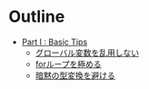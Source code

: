 # Outline

* [Part I : Basic Tips](content/part01/README.md)
    * [グローバル変数を乱用しない](content/part01/avoid_abusing_global_variables.md)
    * [forループを極める](content/part01/for_loop.md)
    * [暗黙の型変換を避ける](content/part01/avoid_implicit_typecast.md)